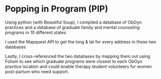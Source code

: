 # Popping in Program (PIP)

Using python (with Beautiful Soup), I compiled a database of ObGyn practices and a database of graduate family and mental counseling programs in 10 different states 

I used the Mapquest API to get the long & lat for every address in these two databases

Lastly, I cross-referenced the two databases by mapping them out using Folium to see which graduate programs were closest to each ObGyn practice location and could enable therapy student volunteers for women post-partum who need support.
